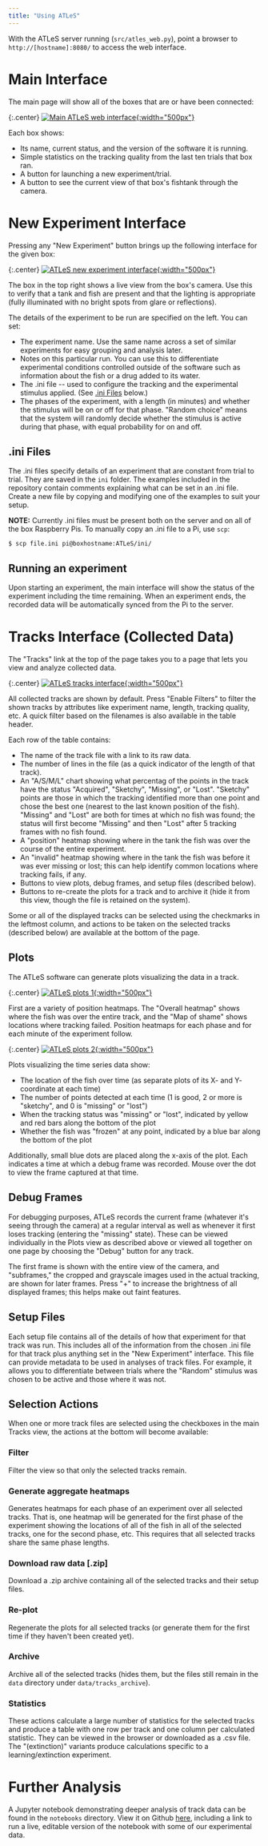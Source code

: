 ```yaml
---
title: "Using ATLeS"
---
```


With the ATLeS server running (``src/atles_web.py``), point a browser to ``http://[hostname]:8080/`` to access the web interface.

# Main Interface

The main page will show all of the boxes that are or have been connected:

{:.center}
[![Main ATLeS web interface](imgs/web_interface_boxes.png){:width="500px"}](imgs/web_interface_boxes.png)

Each box shows:
 * Its name, current status, and the version of the software it is running.
 * Simple statistics on the tracking quality from the last ten trials that box ran.
 * A button for launching a new experiment/trial.
 * A button to see the current view of that box's fishtank through the camera.

# New Experiment Interface

Pressing any "New Experiment" button brings up the following interface for the given box:

{:.center}
[![ATLeS new experiment interface](imgs/web_interface_new_experiment.png){:width="500px"}](imgs/web_interface_new_experiment.png)

The box in the top right shows a live view from the box's camera.  Use this to verify that a tank and fish are present and that the lighting is appropriate (fully illuminated with no bright spots from glare or reflections).

The details of the experiment to be run are specified on the left.  You can set:
 * The experiment name.  Use the same name across a set of similar experiments for easy grouping and analysis later.
 * Notes on this particular run.  You can use this to differentiate experimental conditions controlled outside of the software such as information about the fish or a drug added to its water.
 * The .ini file -- used to configure the tracking and the experimental stimulus applied.  (See [.ini Files](#inifiles) below.)
 * The phases of the experiment, with a length (in minutes) and whether the stimulus will be on or off for that phase.  "Random choice" means that the system will randomly decide whether the stimulus is active during that phase, with equal probability for on and off.

## <a name="inifiles"></a>.ini Files

The .ini files specify details of an experiment that are constant from trial to trial.  They are saved in the `ini` folder.  The examples included in the repository contain comments explaining what can be set in an .ini file.  Create a new file by copying and modifying one of the examples to suit your setup.

**NOTE:** Currently .ini files must be present both on the server and on all of the box Raspberry Pis.  To manually copy an .ini file to a Pi, use `scp`:

    $ scp file.ini pi@boxhostname:ATLeS/ini/

## Running an experiment

Upon starting an experiment, the main interface will show the status of the experiment including the time remaining.  When an experiment ends, the recorded data will be automatically synced from the Pi to the server.

# Tracks Interface (Collected Data)

The "Tracks" link at the top of the page takes you to a page that lets you view and analyze collected data.

{:.center}
[![ATLeS tracks interface](imgs/web_interface_tracks.png){:width="500px"}](imgs/web_interface_tracks.png)

All collected tracks are shown by default.  Press "Enable Filters" to filter the shown tracks by attributes like experiment name, length, tracking quality, etc.  A quick filter based on the filenames is also available in the table header.

Each row of the table contains:
 * The name of the track file with a link to its raw data.
 * The number of lines in the file (as a quick indicator of the length of that track).
 * An "A/S/M/L" chart showing what percentag of the points in the track have the status "Acquired", "Sketchy", "Missing", or "Lost".  "Sketchy" points are those in which the tracking identified more than one point and chose the best one (nearest to the last known position of the fish).  "Missing" and "Lost" are both for times at which no fish was found; the status will first become "Missing" and then "Lost" after 5 tracking frames with no fish found.
 * A "position" heatmap showing where in the tank the fish was over the course of the entire experiment.
 * An "invalid" heatmap showing where in the tank the fish was before it was ever missing or lost; this can help identify common locations where tracking fails, if any.
 * Buttons to view plots, debug frames, and setup files (described below).
 * Buttons to re-create the plots for a track and to archive it (hide it from this view, though the file is retained on the system).

Some or all of the displayed tracks can be selected using the checkmarks in the leftmost column, and actions to be taken on the selected tracks (described below) are available at the bottom of the page.

## Plots

The ATLeS software can generate plots visualizing the data in a track.

{:.center}
[![ATLeS plots 1](imgs/web_interface_plots_1.png){:width="500px"}](imgs/web_interface_plots_1.png)

First are a variety of position heatmaps.  The "Overall heatmap" shows where the fish was over the entire track, and the "Map of shame" shows locations where tracking failed.  Position heatmaps for each phase and for each minute of the experiment follow.

{:.center}
[![ATLeS plots 2](imgs/web_interface_plots_2.png){:width="500px"}](imgs/web_interface_plots_2.png)

Plots visualizing the time series data show:
 * The location of the fish over time (as separate plots of its X- and Y- coordinate at each time)
 * The number of points detected at each time (1 is good, 2 or more is "sketchy", and 0 is "missing" or "lost")
 * When the tracking status was "missing" or "lost", indicated by yellow and red bars along the bottom of the plot
 * Whether the fish was "frozen" at any point, indicated by a blue bar along the bottom of the plot

Additionally, small blue dots are placed along the x-axis of the plot.  Each indicates a time at which a debug frame was recorded.  Mouse over the dot to view the frame captured at that time.

## Debug Frames

For debugging purposes, ATLeS records the current frame (whatever it's seeing through the camera) at a regular interval as well as whenever it first loses tracking (entering the "missing" state).  These can be viewed individually in the Plots view as described above or viewed all together on one page by choosing the "Debug" button for any track.

The first frame is shown with the entire view of the camera, and "subframes," the cropped and grayscale images used in the actual tracking, are shown for later frames.  Press "+" to increase the brightness of all displayed frames; this helps make out faint features.

## Setup Files

Each setup file contains all of the details of how that experiment for that track was run.  This includes all of the information from the chosen .ini file for that track plus anything set in the "New Experiment" interface.  This file can provide metadata to be used in analyses of track files.  For example, it allows you to differentiate between trials where the "Random" stimulus was chosen to be active and those where it was not.

## Selection Actions

When one or more track files are selected using the checkboxes in the main Tracks view, the actions at the bottom will become available:

### Filter

Filter the view so that only the selected tracks remain.

### Generate aggregate heatmaps

Generates heatmaps for each phase of an experiment over all selected tracks.  That is, one heatmap will be generated for the first phase of the experiment showing the locations of all of the fish in all of the selected tracks, one for the second phase, etc.  This requires that all selected tracks share the same phase lengths.

### Download raw data [.zip]

Download a .zip archive containing all of the selected tracks and their setup files.

### Re-plot

Regenerate the plots for all selected tracks (or generate them for the first time if they haven't been created yet).

### Archive

Archive all of the selected tracks (hides them, but the files still remain in the `data` directory under `data/tracks_archive`).

### Statistics

These actions calculate a large number of statistics for the selected tracks and produce a table with one row per track and one column per calculated statistic.  They can be viewed in the browser or downloaded as a .csv file.  The "(extinction)" variants produce calculations specific to a learning/extinction experiment.

# Further Analysis

A Jupyter notebook demonstrating deeper analysis of track data can be found in the `notebooks` directory.  View it on Github [here](https://github.com/liffiton/ATLeS/tree/master/notebooks), including a link to run a live, editable version of the notebook with some of our experimental data.

